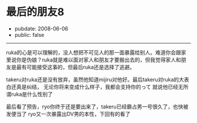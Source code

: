 # 最后的朋友8

- pubdate: 2008-06-06
- public: false

--------------------------


ruka的心是可以理解的，没人想把不可见人的那一面暴露给别人。难道你会跟家里说你是伪娘？ruka就是难以面对家人和朋友才要搬出去的，但我觉得家人和朋友是最有可能接受这事的，但最后ruka还是选择了逃避。

takeru对ruka还是没有放弃，虽然他知道mijiru对他好。最后takeru对ruka的大表白还真是纠结，
无论你将来变成什么样子，我都会支持你的って
就说他已经无所谓ruka是什么性别了

最后看了预告，ryo你终于还是要出来了，takeru已经霸占男一号很久了，也快被发便当了
ryo又一次暴露出DV男的本性，下回有的看了
